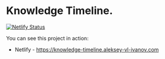 # Knowledge Timeline.

[![Netlify Status](https://api.netlify.com/api/v1/badges/097ce671-3f93-40a7-99ca-019c53cd5d5f/deploy-status)](https://app.netlify.com/sites/knowledge-timeline-aleksey-vl-ivanov/deploys)

You can see this project in action:

- Netlify - <https://knowledge-timeline.aleksey-vl-ivanov.com>
